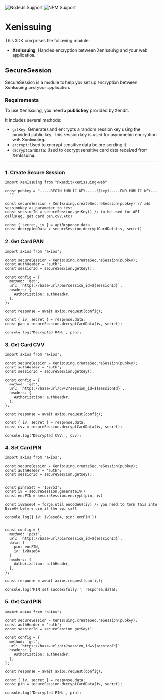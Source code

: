 ![NodeJs Support](https://img.shields.io/badge/nodejs-%3E=8.17.0-green)
![NPM Support](https://img.shields.io/badge/npm-%3E=6.14.15-green)

# Xenissuing

This SDK comprises the following module:

- **Xenissuing**: Handles encryption between XenIssuing and your web application.

## SecureSession

SecureSession is a module to help you set up encryption between XenIssuing and your application.

### Requirements

To use XenIssuing, you need a **public key** provided by Xendit.

It includes several methods:

- `getKey`: Generates and encrypts a random session key using the provided public key. This session key is used for asymmetric encryption with XenIssuing.
- `encrypt`: Used to encrypt sensitive data before sending it.
- `decryptCardData`: Used to decrypt sensitive card data received from XenIssuing.

---

### 1. Create Secure Session

```node
import XenIssuing from "@xendit/xenissuing-web"

const pubkey = "-----BEGIN PUBLIC KEY-----${key}-----END PUBLIC KEY-----`"

const secureSession = XenIssuing.createSecureSession(pubkey) // add sessionKey as parameter to test
const sessionId = secureSession.getKey() // to be used for API calls(eg. get card pan,cvv,etc)

const { secret, iv } = apiResponse.data
const decryptedData = secureSession.decryptCardData(iv, secret)
```

### 2. Get Card PAN

```
import axios from 'axios';

const secureSession = XenIssuing.createSecureSession(pubkey);
const authHeader = 'auth';
const sessionId = secureSession.getKey();

const config = {
  method: 'get',
  url: `https://base-url/pan?session_id=${sessionId}`,
  headers: {
    Authorization: authHeader,
  },
};

const response = await axios.request(config);

const { iv, secret } = response.data;
const pan = secureSession.decryptCardData(iv, secret);

console.log('Decrypted PAN:', pan);
```

### 3. Get Card CVV

```
import axios from 'axios';

const secureSession = XenIssuing.createSecureSession(pubkey);
const authHeader = 'auth';
const sessionId = secureSession.getKey();

const config = {
  method: 'get',
  url: `https://base-url/cvv2?session_id=${sessionId}`,
  headers: {
    Authorization: authHeader,
  },
};

const response = await axios.request(config);

const { iv, secret } = response.data;
const cvv = secureSession.decryptCardData(iv, secret);

console.log('Decrypted CVV:', cvv);
```

### 4. Set Card PIN

```
import axios from 'axios';

const secureSession = XenIssuing.createSecureSession(pubkey);
const authHeader = 'auth';
const sessionId = secureSession.getKey();


const pinToSet = '159753';
const iv = secureSession.generateIV()
const encPIN = secureSession.encrypt(pin, iv)

const ivBase64 = forge.util.encode64(iv) // you need to turn this into Base64 before use it the api call

console.log({ iv: ivBase64, pin: encPIN })


const config = {
  method: 'post',
  url: `https://base-url/pin?session_id=${sessionId}`,
  data: {
    pin: encPIN,
    iv: ivBase64
  }
  headers: {
    Authorization: authHeader,
  },
};

const response = await axios.request(config);

console.log('PIN set successfully:', response.data);
```

### 5. Get Card PIN

```
import axios from 'axios';

const secureSession = XenIssuing.createSecureSession(pubkey);
const authHeader = 'auth';
const sessionId = secureSession.getKey();

const config = {
  method: 'get',
  url: `https://base-url/pin?session_id=${sessionId}`,
  headers: {
    Authorization: authHeader,
  },
};

const response = await axios.request(config);

const { iv, secret } = response.data;
const pin = secureSession.decryptCardData(iv, secret);

console.log('Decrypted PIN:', pin);
```
